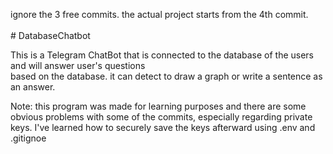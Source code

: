 ignore the 3 free commits. the actual project starts from the 4th commit. <br /> <br />
#   D a t a b a s e C h a t b o t <br />

This is a Telegram ChatBot that is connected to the database of the users and will answer user's questions <br />
based on the database.
it can detect to draw a graph or write a sentence as an answer. <br />

Note: this program was made for learning purposes and there are some obvious problems with some of the commits, especially regarding
private keys. I've learned how to securely save the keys afterward using .env and .gitignoe
 
